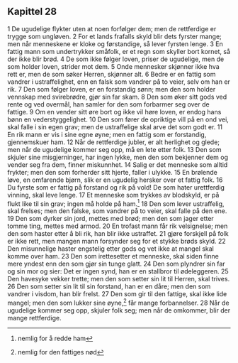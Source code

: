 ## Kapittel 28

1 De ugudelige flykter uten at noen forfølger dem; men de rettferdige er trygge som ungløven. 
2 For et lands frafalls skyld blir dets fyrster mange; men når menneskene er kloke og førstandige, så lever fyrsten lenge. 
3 En fattig mann som undertrykker småfolk, er et regn som skyller bort kornet, så der ikke blir brød. 
4 De som ikke følger loven, priser de ugudelige, men de som holder loven, strider mot dem. 
5 Onde mennesker skjønner ikke hva rett er, men de som søker Herren, skjønner alt. 
6 Bedre er en fattig som vandrer i ustraffelighet, enn en falsk som vandrer på to veier, selv om han er rik. 
7 Den som følger loven, er en forstandig sønn; men den som holder vennskap med svirebrødre, gjør sin far skam. 
8 Den som øker sitt gods ved rente og ved overmål, han samler for den som forbarmer seg over de fattige. 
9 Om en vender sitt øre bort og ikke vil høre loven, er endog hans bønn en vederstyggelighet. 
10 Den som fører de opriktige vill på en ond vei, skal falle i sin egen grav; men de ustraffelige skal arve det som godt er. 
11 En rik mann er vis i sine egne øyne; men en fattig som er forstandig, gjennemskuer ham. 
12 Når de rettferdige jubler, er alt herlighet og glede; men når de ugudelige kommer seg opp, må en lete etter folk. 
13 Den som skjuler sine misgjerninger, har ingen lykke, men den som bekjenner dem og vender seg fra dem, finner miskunnhet. 
14 Salig er det menneske som alltid frykter; men den som forherder sitt hjerte, faller i ulykke. 
15 En brølende løve, en omfarende bjørn, slik er en ugudelig hersker over et fattig folk. 
16 Du fyrste som er fattig på forstand og rik på vold! De som hater urettferdig vinning, skal leve lenge. 
17 Et menneske som trykkes av blodskyld, er på flukt like til sin grav; ingen må holde på ham.[^1] 
18 Den som lever ustraffelig, skal frelses; men den falske, som vandrer på to veier, skal falle på den ene. 
19 Den som dyrker sin jord, mettes med brød; men den som jager etter tomme ting, mettes med armod. 
20 En trofast mann får rik velsignelse; men den som haster etter å bli rik, han blir ikke ustraffet. 
21 gjøre forskjell på folk er ikke rett, men mangen mann forsynder seg for et stykke brøds skyld. 
22 Den misunnelige haster engstelig etter gods og vet ikke at mangel skal komme over ham. 
23 Den som irettesetter et menneske, skal siden finne mere yndest enn den som gjør sin tunge glatt. 
24 Den som plyndrer sin far og sin mor og sier: Det er ingen synd, han er en stallbror til ødeleggeren. 
25 Den havesyke vekker trette; men den som setter sin lit til Herren, skal trives. 
26 Den som setter sin lit til sin forstand, han er en dåre; men den som vandrer i visdom, han blir frelst. 
27 Den som gir til den fattige, skal ikke lide mangel; men den som lukker sine øyne,[^2] får mange forbannelser. 
28 Når de ugudelige kommer seg opp, skjuler folk seg; men når de omkommer, blir der mange rettferdige.

[^1]: nemlig for å redde ham
[^2]: nemlig for den fattiges nød
